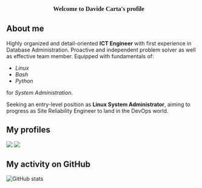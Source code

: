 <h3 style="font-family:verdana;" align="center"> Welcome to Davide Carta's profile 👋</h3> 

## About me
Highly organized and detail-oriented **ICT Engineer** with first experience in Database Administration.
Proactive and independent problem solver as well as effective team member. Equipped with fundamentals of: 

- _Linux_ 
- _Bash_ 
- _Python_
 
for _System Administration_. 



Seeking an entry-level position as **Linux System Administrator**, aiming to progress as Site Reliability Engineer to land in the DevOps world.

## My profiles

[![](https://img.shields.io/badge/LinkedIn-0077B5?style=for-the-badge&logo=linkedin&logoColor=white)](https://www.linkedin.com/in/davide-carta-it/) 
[![](https://img.shields.io/badge/Stack_Overflow-FE7A16?style=for-the-badge&logo=stack-overflow&logoColor=white)](https://stackoverflow.com/users/10608278/davide-carta?tab=profile)



## My activity on GitHub
![GitHub stats](https://github-readme-stats.vercel.app/api?username=signorcarta&show_icons=true&theme=dark)
